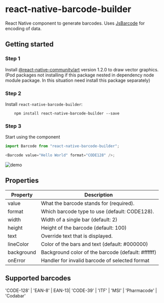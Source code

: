 # react-native-barcode-builder

React Native component to generate barcodes. Uses [JsBarcode](https://github.com/lindell/JsBarcode) for encoding of data.

## Getting started

### Step 1

Install [@react-native-community/art](https://github.com/react-native-community/art) version 1.2.0 to draw vector graphics. (Pod packages not installing if this package nested in dependency node module package. In this situation need install this package separately)

### Step 2

Install `react-native-barcode-builder`:

```shell
    npm install react-native-barcode-builder --save
```

### Step 3

Start using the component

```javascript
import Barcode from "react-native-barcode-builder";

<Barcode value="Hello World" format="CODE128" />;
```

![demo](./images/example.png)

## Properties

| Property   | Description                                        |
| ---------- | -------------------------------------------------- |
| value      | What the barcode stands for (required).            |
| format     | Which barcode type to use (default: CODE128).      |
| width      | Width of a single bar (default: 2)                 |
| height     | Height of the barcode (default: 100)               |
| text       | Override text that is displayed.                   |
| lineColor  | Color of the bars and text (default: #000000)      |
| background | Background color of the barcode (default: #ffffff) |
| onError    | Handler for invalid barcode of selected format     |

## Supported barcodes
'CODE-128' | 'EAN-8' | EAN-13| 'CODE-39' | 'ITF' | 'MSI' | 'Pharmacode' | 'Codabar'
